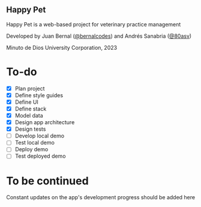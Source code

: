 ## Happy Pet

Happy Pet is a web-based project for veterinary practice management

Developed by Juan Bernal ([@bernalcodes](github.com/bernalcodes)) and Andrés Sanabria ([@80asv](github.com/80asv))

Minuto de Dios University Corporation, 2023

# To-do

-   [X] Plan project
-   [X] Define style guides
-   [X] Define UI
-   [X] Define stack
-   [X] Model data
-   [X] Design app architecture
-   [X] Design tests
-	[ ] Develop local demo
-	[ ] Test local demo
-   [ ] Deploy demo
-	[ ] Test deployed demo

# To be continued

Constant updates on the app's development progress should be added here